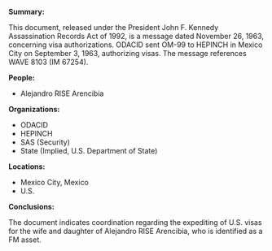 **Summary:**

This document, released under the President John F. Kennedy Assassination Records Act of 1992, is a message dated November 26, 1963, concerning visa authorizations. ODACID sent OM-99 to HEPINCH in Mexico City on September 3, 1963, authorizing visas. The message references WAVE 8103 (IM 67254).

**People:**

*   Alejandro RISE Arencibia

**Organizations:**

*   ODACID
*   HEPINCH
*   SAS (Security)
*   State (Implied, U.S. Department of State)

**Locations:**

*   Mexico City, Mexico
*   U.S.

**Conclusions:**

The document indicates coordination regarding the expediting of U.S. visas for the wife and daughter of Alejandro RISE Arencibia, who is identified as a FM asset.
